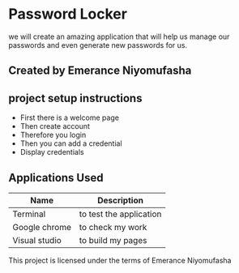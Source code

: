 # Password Locker

 we will create an amazing application that will help us manage our passwords 
 and even generate new passwords for us.

## Created by Emerance Niyomufasha

## project setup instructions

 - First there is a welcome page
 - Then create account
 - Therefore you login
 - Then you can add a credential
 - Display credentials

## Applications Used

| Name          | Description                         |
|---------------|-------------------------------------|
| Terminal      | to test the application             |
| Google chrome | to check my work                    |
| Visual studio | to build my pages                   |

This project is licensed under the terms of Emerance Niyomufasha
